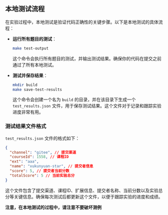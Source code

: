 ## 本地测试流程

在实验过程中，本地测试是验证代码正确性的关键步骤。以下是本地测试的具体流程：

- **运行所有题目的测试**：

  ```bash
  make test-output
  ```

  这个命令会执行所有题目的测试，并输出测试结果。确保你的代码在提交之前通过了所有本地测试。

- **测试并保存结果**：

  ```bash
  mkdir build
  make save-test-results
  ```

  这个命令会创建一个名为 `build` 的目录，并在该目录下生成一个 `test_results.json` 文件，用于保存测试结果。这个文件对于记录和跟踪实验进度非常有用。

### 测试结果文件格式

`test_results.json` 文件的格式如下：

```json
{
  "channel": "gitee", // 提交渠道
  "courseId": 1558, // 课程ID
  "ext": "aaa",
  "name": "xukunyuan-star", // 提交者信息
  "score": 5, // 提交者当前分数
  "totalScore": 5 // 当前实验总分
}
```

这个文件包含了提交渠道、课程ID、扩展信息、提交者名称、当前分数以及实验总分等关键信息。确保每次测试后都更新这个文件，以便于跟踪实验的进度和成绩。

**注意，在本地测试的过程中，请注意不要破坏测例**


